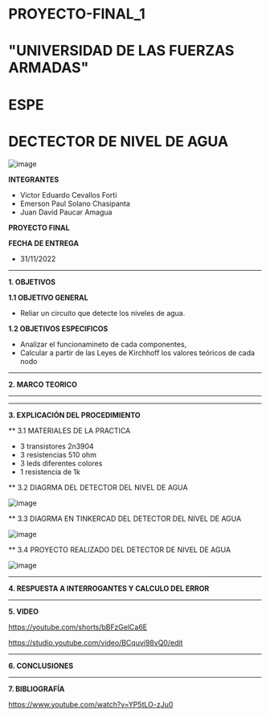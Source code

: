 # PROYECTO-FINAL_1
# "UNIVERSIDAD DE LAS FUERZAS ARMADAS"
# ESPE
# DECTECTOR DE NIVEL DE AGUA

![image](https://user-images.githubusercontent.com/116772918/200762591-a164d8db-c02e-4269-8bb4-0bc4c810d79f.png)

**INTEGRANTES**
 
* Victor Eduardo Cevallos Forti
* Emerson Paul Solano Chasipanta
* Juan David Paucar Amagua


**PROYECTO FINAL**

**FECHA DE ENTREGA**
* 31/11/2022
--------------------------------------------------------------------------------------------------------------------------------------------------------------------------------------


**1. OBJETIVOS**


**1.1  OBJETIVO GENERAL**

* Reliar un circuito que  detecte los niveles de agua.

**1.2  OBJETIVOS ESPECIFICOS**

* Analizar el funcionamineto de cada componentes, 
* Calcular a partir de las Leyes de Kirchhoff los valores teóricos de  cada nodo
 

--------------------------------------------------------------------------------------------------------------------------------------------------------------------------------------
**2. MARCO TEORICO**



-------------------------------------------------------------------------------------------------------------------------------------------------------------------------------------





--------------------------------------------------------------------------------------------------------------------------------------------------------------------------------------
**3. EXPLICACIÓN DEL PROCEDIMIENTO**

** 3.1 MATERIALES DE LA PRACTICA

* 3 transistores 2n3904 
* 3 resistencias 510 ohm
* 3 leds diferentes colores
* 1 resistencia de 1k 



** 3.2 DIAGRMA DEL DETECTOR DEL NIVEL DE AGUA

![image](https://user-images.githubusercontent.com/116772918/204889743-65e26b59-d67d-4b8f-9e8a-317611e54566.png)


** 3.3 DIAGRMA EN TINKERCAD DEL DETECTOR DEL NIVEL DE AGUA


![image](https://user-images.githubusercontent.com/116772918/204893343-15e5fff5-3f79-4cd9-a984-246deede9240.png)


** 3.4 PROYECTO REALIZADO DEL DETECTOR DE NIVEL DE AGUA 

![image](https://user-images.githubusercontent.com/116772918/204894414-86212f43-eb4d-401d-9818-90f98cdd94ec.png)





-----------------------------------------------------------------------------------------------------------------------------------------------
**4. RESPUESTA A INTERROGANTES Y CALCULO DEL ERROR**





--------------------------------------------------------------------------------------------------------------------------------------------------------------------------------------

**5. VIDEO**

https://youtube.com/shorts/bBFzGelCa6E

https://studio.youtube.com/video/BCquvi98vQ0/edit

--------------------------------------------------------------------------------------------------------------------------------------------------------------------------------------

**6. CONCLUSIONES**





----------------------------------------------------------------------------------------------------------------------------------------------------------------------------------------

**7. BIBLIOGRAFÍA**


https://www.youtube.com/watch?v=YP5tLO-zJu0
